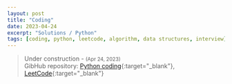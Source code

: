 ```yaml
---
layout: post
title: "Coding"
date: 2023-04-24
excerpt: "Solutions / Python"
tags: [coding, python, leetcode, algorithm, data structures, interview]
---
```


> Under construction - <small>(Apr 24, 2023)</small> <br/>
  GibHub repository: [Python coding](https://github.com/yylou/coding){:target="_blank"},
  [LeetCode](https://github.com/yylou/leetcode){:target="_blank"}

<br/>